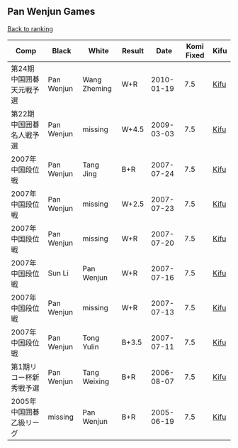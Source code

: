 ## Pan Wenjun Games

[Back to ranking](../../index.md)




| **Comp** | **Black** | **White** | **Result** | **Date** | **Komi Fixed** | **Kifu** | 
| --- | --- | --- | --- | --- | --- | --- |
| 第24期中国囲碁天元戦予選 | Pan Wenjun | Wang Zheming | W+R | 2010-01-19 | 7.5 | [Kifu](https://kifudepot.net/kifucontents.php?id=mHjOyOO5Fifw5ESDWptumQ%3D%3D) | 
| 第22期中国囲碁名人戦予選 | Pan Wenjun | missing | W+4.5 | 2009-03-03 | 7.5 | [Kifu](https://kifudepot.net/kifucontents.php?id=4nmRXrdiWDWPZNO%2FLwdZ3Q%3D%3D) | 
| 2007年中国段位戦 | Pan Wenjun | Tang Jing | B+R | 2007-07-24 | 7.5 | [Kifu](https://kifudepot.net/kifucontents.php?id=Le0v9xpZjH0dVXYHkqpFOw%3D%3D) | 
| 2007年中国段位戦 | Pan Wenjun | missing | W+2.5 | 2007-07-23 | 7.5 | [Kifu](https://kifudepot.net/kifucontents.php?id=VbDyLXn76umbpuBXjdfIDw%3D%3D) | 
| 2007年中国段位戦 | Pan Wenjun | missing | W+R | 2007-07-20 | 7.5 | [Kifu](https://kifudepot.net/kifucontents.php?id=4SNnQqQGN7QvXMOOrddLRg%3D%3D) | 
| 2007年中国段位戦 | Sun Li | Pan Wenjun | W+R | 2007-07-16 | 7.5 | [Kifu](https://kifudepot.net/kifucontents.php?id=TjQdeOb70TSgvdcBGr2%2Fhg%3D%3D) | 
| 2007年中国段位戦 | Pan Wenjun | missing | W+R | 2007-07-13 | 7.5 | [Kifu](https://kifudepot.net/kifucontents.php?id=Y7%2BuMygL207NsnbWOGenLQ%3D%3D) | 
| 2007年中国段位戦 | Pan Wenjun | Tong Yulin | B+3.5 | 2007-07-11 | 7.5 | [Kifu](https://kifudepot.net/kifucontents.php?id=LkYmSxrS6qBujqUBNCcyUw%3D%3D) | 
| 第1期リコー杯新秀戦予選 | Pan Wenjun | Tang Weixing | B+R | 2006-08-07 | 7.5 | [Kifu](https://kifudepot.net/kifucontents.php?id=pvVYGuBqsYOtAsL9g8LJsA%3D%3D) | 
| 2005年中国囲碁乙級リーグ | missing | Pan Wenjun | B+R | 2005-06-19 | 7.5 | [Kifu](https://kifudepot.net/kifucontents.php?id=IFD0KZ6KpbYeeDIlpQ5hag%3D%3D) |




